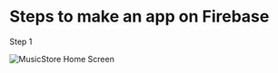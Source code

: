 Steps to make an app on Firebase
======================================
Step 1

![MusicStore Home Screen](https://raw.githubusercontent.com/winhtaikaung/MusicStore/master/screenshot.png)